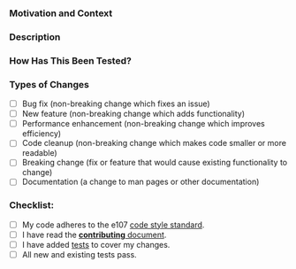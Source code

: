 <!--- Please fill out the following template, which will help other contributors review your GitHub pull request. -->

<!--- Provide a general summary of your changes in the title section above. -->

### Motivation and Context
<!--- Why is this change required? What problem does it solve? -->
<!--- If it fixes an open issue, please link to the issue here. -->

### Description
<!--- Describe your changes in detail. -->

### How Has This Been Tested?
<!--- Please describe in detail how you tested your changes. -->
<!--- Include details of your testing environment, and the tests you ran to -->
<!--- see how your change affects other areas of the code, etc. -->
<!--- If your change is a performance enhancement, please provide benchmarks here. -->

### Types of Changes
<!--- What types of changes does your code introduce? Put an `x` in all the boxes that apply: -->
- [ ] Bug fix (non-breaking change which fixes an issue)
- [ ] New feature (non-breaking change which adds functionality)
- [ ] Performance enhancement (non-breaking change which improves efficiency)
- [ ] Code cleanup (non-breaking change which makes code smaller or more readable)
- [ ] Breaking change (fix or feature that would cause existing functionality to change)
- [ ] Documentation (a change to man pages or other documentation)

### Checklist:
<!--- Go over all the following points, and put an `x` in all the boxes that apply. -->
<!--- If you're unsure about any of these, don't hesitate to ask. We're here to help! -->
- [ ] My code adheres to the e107 [code style standard](https://github.com/e107inc/e107/wiki/e107-Coding-Standard).
- [ ] I have read the [**contributing** document](https://github.com/e107inc/e107/blob/master/.github/CONTRIBUTING.md).
- [ ] I have added [tests](https://github.com/e107inc/e107/tree/master/e107_tests) to cover my changes.
- [ ] All new and existing tests pass.